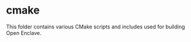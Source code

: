 cmake
=====

This folder contains various CMake scripts and includes used for building Open Enclave.
